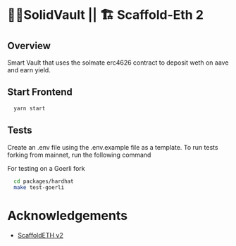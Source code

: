 # 🔮🏦SolidVault || 🏗 Scaffold-Eth 2

## Overview

Smart Vault that uses the solmate erc4626 contract to deposit weth on aave and earn yield.

## Start Frontend

```bash
  yarn start
```

## Tests

Create an .env file using the .env.example file as a template.
To run tests forking from mainnet, run the following command

For testing on a Goerli fork
```bash
  cd packages/hardhat
  make test-goerli
```

# Acknowledgements

- [ScaffoldETH v2](https://github.com/scaffold-eth/se-2)
